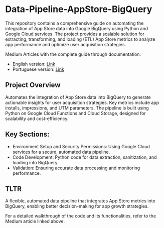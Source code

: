 # Data-Pipeline-AppStore-BigQuery

This repository contains a comprehensive guide on automating the integration of App Store data into Google BigQuery using Python and Google Cloud services. The project provides a scalable solution for extracting, transforming, and loading (ETL) App Store metrics to analyze app performance and optimize user acquisition strategies.

Medium Articles with the complete guide through documentation:
- English version: [Link](https://medium.com/@leofgonzalez/building-an-automated-data-pipeline-from-scratch-between-app-store-data-and-bigquery-ef85452aecea)
- Portuguese version: [Link](https://medium.com/@leofgonzalez/construindo-do-zero-uma-pipeline-de-dados-automatizada-entre-os-os-dados-da-app-store-e-o-bigquery-e36c3c79e60b)

## Project Overview
Automates the integration of App Store data into BigQuery to generate actionable insights for user acquisition strategies. Key metrics include app installs, impressions, and UTM parameters. The pipeline is built using Python on Google Cloud Functions and Cloud Storage, designed for scalability and cost-efficiency.

## Key Sections:
- Environment Setup and Security Permissions: Using Google Cloud services for a secure, automated data pipeline.
- Code Development: Python code for data extraction, sanitization, and loading into BigQuery.
- Validation: Ensuring accurate data processing and monitoring performance.

## TLTR
A flexible, automated data pipeline that integrates App Store metrics into BigQuery, enabling better decision-making for app growth strategies.

For a detailed walkthrough of the code and its functionalities, refer to the Medium article linked above.
